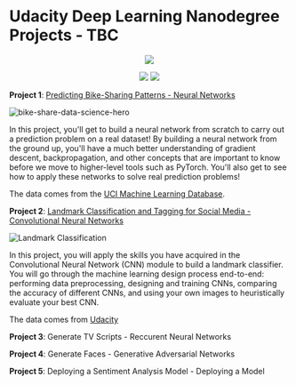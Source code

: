 # Udacity Deep Learning Nanodegree Projects - TBC

<p align='center'>
  
<img src="https://user-images.githubusercontent.com/47558926/123519864-72011e80-d6b6-11eb-8d66-64eff640ba0e.png" />
</p>

<p align='center'>
<img src="https://img.shields.io/badge/PyTorch%20-%23EE4C2C.svg?&style=for-the-badge&logo=PyTorch&logoColor=white" /> <img src="https://img.shields.io/badge/python%20-%2314354C.svg?&style=for-the-badge&logo=python&logoColor=white"/>
</p>

**Project 1**: [Predicting Bike-Sharing Patterns - Neural Networks](https://github.com/tselest/Udacity_Deep_Learning_ND_Projects/tree/main/Predicting%20Bike%20Sharing%20Patterns)

![bike-share-data-science-hero](https://user-images.githubusercontent.com/47558926/123308703-a943c400-d52c-11eb-8e64-7a74ae2f16fe.png)

In this project, you'll get to build a neural network from scratch to carry out a prediction problem on a real dataset! By building a neural network from the ground up, you'll have a much better understanding of gradient descent, backpropagation, and other concepts that are important to know before we move to higher-level tools such as PyTorch. You'll also get to see how to apply these networks to solve real prediction problems!

The data comes from the [UCI Machine Learning Database](https://archive.ics.uci.edu/ml/datasets/Bike+Sharing+Dataset).

**Project 2**: [Landmark Classification and Tagging for Social Media - Convolutional Neural Networks](https://github.com/tselest/Udacity_Deep_Learning_ND_Projects/tree/main/Landmark%20Classification%20and%20Tagging%20for%20Social%20Media)

![Landmark Classification](https://user-images.githubusercontent.com/47558926/123312104-9206d580-d530-11eb-8f58-9a37a15be704.jpg)

In this project, you will apply the skills you have acquired in the Convolutional Neural Network (CNN) module to build a landmark classifier. You will go through the machine learning design process end-to-end: performing data preprocessing, designing and training CNNs, comparing the accuracy of different CNNs, and using your own images to heuristically evaluate your best CNN.

The data comes from [Udacity](https://udacity-dlnfd.s3-us-west-1.amazonaws.com/datasets/landmark_images.zip)

**Project 3**: Generate TV Scripts - Reccurent Neural Networks

**Project 4**: Generate Faces - Generative Adversarial Networks

**Project 5**: Deploying a Sentiment Analysis Model - Deploying a Model
